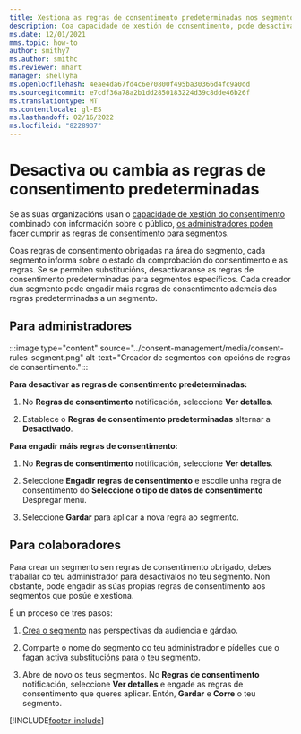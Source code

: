 ```yaml
---
title: Xestiona as regras de consentimento predeterminadas nos segmentos
description: Coa capacidade de xestión de consentimento, pode desactivar ou cambiar as regras de consentimento predeterminadas se as anulacións están activadas.
ms.date: 12/01/2021
mms.topic: how-to
author: smithy7
ms.author: smithc
ms.reviewer: mhart
manager: shellyha
ms.openlocfilehash: 4eae4da67fd4c6e70800f495ba30366d4fc9a0dd
ms.sourcegitcommit: e7cdf36a78a2b1dd2850183224d39c8dde46b26f
ms.translationtype: MT
ms.contentlocale: gl-ES
ms.lasthandoff: 02/16/2022
ms.locfileid: "8228937"
---
```

# <a name="disable-or-change-default-consent-rules"></a>Desactiva ou cambia as regras de consentimento predeterminadas

Se as súas organizacións usan o [capacidade de xestión do consentimento](../consent-management/overview.md) combinado con información sobre o público, [os administradores poden facer cumprir as regras de consentimento](activate-consent.md) para segmentos. 

Coas regras de consentimento obrigadas na área do segmento, cada segmento informa sobre o estado da comprobación do consentimento e as regras. Se se permiten substitucións, desactivaranse as regras de consentimento predeterminadas para segmentos específicos. Cada creador dun segmento pode engadir máis regras de consentimento ademais das regras predeterminadas a un segmento. 

## <a name="for-administrators"></a>Para administradores

:::image type="content" source="../consent-management/media/consent-rules-segment.png" alt-text="Creador de segmentos con opcións de regras de consentimento.":::

**Para desactivar as regras de consentimento predeterminadas:**

1. No **Regras de consentimento** notificación, seleccione **Ver detalles**. 

1. Establece o **Regras de consentimento predeterminadas** alternar a **Desactivado**.

**Para engadir máis regras de consentimento:**

1. No **Regras de consentimento** notificación, seleccione **Ver detalles**. 

1. Seleccione **Engadir regras de consentimento** e escolle unha regra de consentimento do **Seleccione o tipo de datos de consentimento** Despregar menú.

1. Seleccione **Gardar** para aplicar a nova regra ao segmento.

## <a name="for-contributors"></a>Para colaboradores

Para crear un segmento sen regras de consentimento obrigado, debes traballar co teu administrador para desactivalos no teu segmento. Non obstante, pode engadir as súas propias regras de consentimento aos segmentos que posúe e xestiona.

É un proceso de tres pasos: 
1. [Crea o segmento](segments.md) nas perspectivas da audiencia e gárdao. 

1. Comparte o nome do segmento co teu administrador e pídelles que o fagan [activa substitucións para o teu segmento](activate-consent.md). 

1. Abre de novo os teus segmentos. No **Regras de consentimento** notificación, seleccione **Ver detalles** e engade as regras de consentimento que queres aplicar. Entón, **Gardar** e **Corre** o teu segmento.



[!INCLUDE[footer-include](../includes/footer-banner.md)] 
